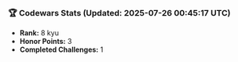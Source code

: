 ### 🏆 Codewars Stats (Updated: 2025-07-26 00:45:17 UTC)

- **Rank:** 8 kyu
- **Honor Points:** 3
- **Completed Challenges:** 1

